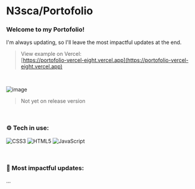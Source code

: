 # N3sca/Portofolio
### Welcome to my Portofolio!
I'm always updating, so I'll leave the most impactful updates at the end.

> View example on Vercel:
> <br />
> [https://portofolio-vercel-eight.vercel.app](https://portofolio-vercel-eight.vercel.app)

<br />

![image](https://github.com/N3sca/Portofolio/assets/62601767/a7478355-f37d-4601-b386-ee970df58172)
> Not yet on release version

<br />

### ⚙️ Tech in use:
![CSS3](https://img.shields.io/badge/css3-%231572B6.svg?style=for-the-badge&logo=css3&logoColor=white)
![HTML5](https://img.shields.io/badge/html5-%23E34F26.svg?style=for-the-badge&logo=html5&logoColor=white)
![JavaScript](https://img.shields.io/badge/JavaScript-F7DF1E?style=for-the-badge&logo=javascript&logoColor=black)

<br />

### 📜 Most impactful updates:
...
